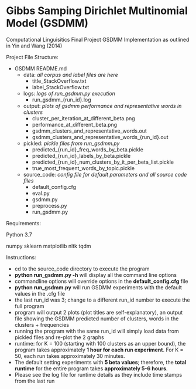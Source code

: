 # Gibbs Samping Dirichlet Multinomial Model (GSDMM)
Computational Linguisitics Final Project GSDMM Implementation as outlined in Yin and Wang (2014)

Project File Structure:

- GSDMM
    README.md
    - data: _all corpus and label files are here_
        - title_StackOverflow.txt
        - label_StackOverflow.txt
    - logs: _logs of run_gsdmm.py execution_
        - run_gsdmm_{run_id}.log
    - output: _plots of gsdmm performance and representative words in clusters_
        - cluster_per_iteration_at_different_beta.png
        - performance_at_different_beta.png
        - gsdmm_clusters_and_representative_words.out
        - gsdmm_clusters_and_representative_words_{run_id}.out
    - pickled: _pickle files from run_gsdmm.py_
        - predicted_{run_id}_freq_words_by_beta.pickle
        - predicted_{run_id}_labels_by_beta.pickle
        - predicted_{run_id}_num_clusters_by_it_per_beta_list.pickle
        - true_most_frequent_words_by_topic.pickle
    - source_code: _config file for default parameters and all source code files_
        - default_config.cfg
        - eval.py
        - gsdmm.py
        - preprocess.py
        - run_gsdmm.py

Requirements:

Python 3.7

numpy
sklearn
matplotlib
nltk
tqdm

Instructions:

- cd to the source_code directory to execute the program
- **python run_gsdmm.py -h** will display all the command line options
- commandline options will override options in the **default_config.cfg** file
- **python run_gsdmm.py** will run GSDMM experiments with the default values in the .cfg file
- the last run_id was 3; change to a different run_id number to execute the full program
- program will output 2 plots (plot titles are self-explanatory), an output file showing the GSDMM predicted number of clusters, words in the clusters + frequencies
- running the program with the same run_id will simply load data from pickled files and re-plot the 2 graphs
- runtime: for K = 100 (starting with 100 clusters as an upper bound), the program takes approximately **1 hour for each run experiment**. For K = 50, each run takes approximately 30 minutes. 
- The default setting experiments with **5 beta values**; therefore, the **total runtime** for the entire program takes **approximately 5-6 hours**.
- Please see the log file for runtime details as they include time stamps from the last run